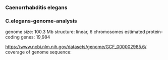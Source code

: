 ### Caenorrhabditis elegans
### C.elegans-genome-analysis
genome size: 	100.3 Mb
structure: linear, 6 chromosomes
estimated protein-coding genes: 19,984

https://www.ncbi.nlm.nih.gov/datasets/genome/GCF_000002985.6/
coverage of genome sequence:

